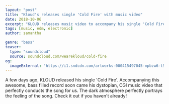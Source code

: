 ```yaml
---
layout: "post"
title: "Kloud's releases single 'Cold Fire' with music video"
date: 2018-10-06
excerpt: "KLOUD releases music video to accompany his single 'Cold Fire'"
tags: [music, edm, electronic]
author: samantha

genre: "bass"
teaser:
  type: "soundcloud"
  source: soundcloud.com/wearekloud/cold-fire
og:
  imageExternal: "https://i1.sndcdn.com/artworks-000415497045-mpbzw6-t500x500.jpg"
---
```

A few days ago, KLOUD released his single 'Cold Fire'. Accompanying this awesome, bass filled record soon came his dystopian, CGI music video that perfectly conducts the song for us. The dark atmosphere perfectly portrays the feeling of the song. Check it out if you haven't already!
